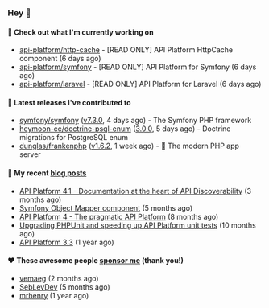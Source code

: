 ### Hey 👋

#### 👷 Check out what I'm currently working on

- [api-platform/http-cache](https://github.com/api-platform/http-cache) - [READ ONLY] API Platform HttpCache component (6 days ago)
- [api-platform/symfony](https://github.com/api-platform/symfony) - [READ ONLY] API Platform for Symfony (6 days ago)
- [api-platform/laravel](https://github.com/api-platform/laravel) - [READ ONLY] API Platform for Laravel (6 days ago)

#### 🔭 Latest releases I've contributed to

- [symfony/symfony](https://github.com/symfony/symfony) ([v7.3.0](https://github.com/symfony/symfony/releases/tag/v7.3.0), 4 days ago) - The Symfony PHP framework
- [heymoon-cc/doctrine-psql-enum](https://github.com/heymoon-cc/doctrine-psql-enum) ([3.0.0](https://github.com/heymoon-cc/doctrine-psql-enum/releases/tag/3.0.0), 5 days ago) - Doctrine migrations for PostgreSQL enum
- [dunglas/frankenphp](https://github.com/dunglas/frankenphp) ([v1.6.2](https://github.com/dunglas/frankenphp/releases/tag/v1.6.2), 1 week ago) - 🧟 The modern PHP app server

#### 📜 My recent [blog posts](https://soyuka.me)

- [API Platform 4.1 - Documentation at the heart of API Discoverability](https://soyuka.me/api-platform-4-1-documentation-heart-api-discoverability/) (3 months ago)
- [Symfony Object Mapper component](https://soyuka.me/symfony-object-mapper-component/) (5 months ago)
- [API Platform 4 - The pragmatic API Platform](https://soyuka.me/api-platform-4-the-pragmatic-api-platform/) (8 months ago)
- [Upgrading PHPUnit and speeding up API Platform unit tests](https://soyuka.me/upgrading-phpunit-and-speeding-up-api-platform-unit-tests/) (10 months ago)
- [API Platform 3.3](https://soyuka.me/api-platform-3.3/) (1 year ago)

#### ❤️ These awesome people [sponsor me](https://github.com/sponsors/soyuka) (thank you!)

- [vemaeg](https://github.com/vemaeg) (2 months ago)
- [SebLevDev](https://github.com/SebLevDev) (5 months ago)
- [mrhenry](https://github.com/mrhenry) (1 year ago)
